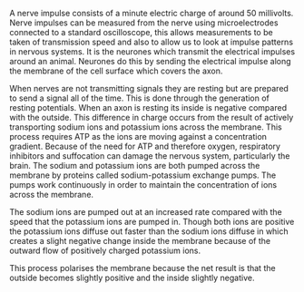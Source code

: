 A nerve impulse consists of a minute electric charge of around 50 millivolts. Nerve impulses can
be measured from the nerve using microelectrodes connected to a standard oscilloscope, this allows
measurements to be taken of transmission speed and also to allow us to look at impulse patterns in
nervous systems. It is the neurones which transmit the electrical impulses around an animal. 
Neurones do this by sending the electrical impulse along the membrane of the cell surface which
covers the axon.

When nerves are not transmitting signals they are resting but are prepared to send a signal all
of the time. This is done through the generation of resting potentials. When an axon is resting
its inside is negative compared with the outside. This difference in charge occurs from the result
of actively transporting sodium ions and potassium ions across the membrane. This process requires
ATP as the ions are moving against a concentration gradient. Because of the need for ATP and
therefore oxygen, respiratory inhibitors and suffocation can damage the nervous system, 
particularly the brain. The sodium and potassium ions are both pumped across the membrane by
proteins called sodium-potassium exchange pumps. The pumps work continuously in order to maintain
the concentration of ions across the membrane.

The sodium ions are pumped out at an increased rate compared with the speed that the potassium
ions are pumped in. Though both ions are positive the potassium ions diffuse out faster than the
sodium ions diffuse in which creates a slight negative change inside the membrane because of the
outward flow of positively charged potassium ions.

This process polarises the membrane because the net result is that the outside becomes slightly
positive and the inside slightly negative.